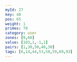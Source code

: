 ```yaml
---
myId: 27
key: 48
pos: 65
weight: 1
primes: 70
category: user
zones: [9,60]
value: [103,1,-1,1]
pairs: [1,30,50,40,30]
tags: [6,14,44,53,58,59,69,93]
---
```

